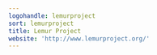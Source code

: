 ```yaml
---
logohandle: lemurproject
sort: lemurproject
title: Lemur Project
website: 'http://www.lemurproject.org/'
---
```

